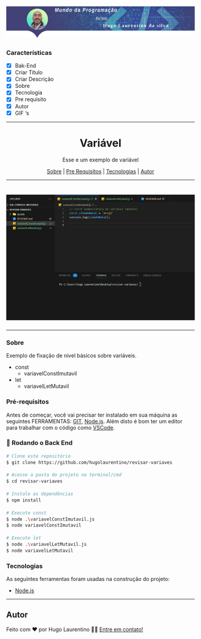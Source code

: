 <h1 align="center">
  <img alt="Logo" title="#Logo" src="./assets/logo-hugo.png" />
</h1>

### Características

- [x] Bak-End
- [x] Criar Título
- [x] Criar Descrição
- [x] Sobre
- [x] Tecnologia
- [x] Pre requisito
- [x] Autor
- [x] GIF ‘s
---
<h1 align='center'>Variável</h1>

<p align='center'>Esse e um exemplo de variável</p>

<p align='center'>
	<a href='#sobre'>Sobre</a> |
	<a href='#pré-requisitos'>Pre Requisitos</a> |
	<a href='#tecnologias'>Tecnologias</a> |
	<a href='#autor'>Autor</a>
</p>

---
<h1 align='center'>
	<img alt='Readme' title='Readme' src='./assets/execucao.gif' />
</h1>

---
### Sobre
 
Exemplo de fixação de nível básicos sobre variáveis.

 - const
   - variavelConstImutavil
- let
   - variavelLetMutavil
### Pré-requisitos 

Antes de começar, você vai precisar ter instalado em sua máquina as seguintes FERRAMENTAS: [GIT](https://git-scm.com/), [Node.js](https://nodejs.org/en/download). 
Além disto é bom ter um editor para trabalhar com o código como [VSCode](https://code.visualstudio.com/download).

### 🎲 Rodando o Back End

```bash
# Clone este repositório
$ git clone https://github.com/hugolaurentino/revisar-variaves

# Acesse a pasta do projeto no terminal/cmd
$ cd revisar-variaves

# Instale as dependências
$ npm install

# Execute const
$ node .\variavelConstImutavil.js
$ node variavelConstImutavil

# Execute let
$ node .\variavelLetMutavil.js  
$ node variavelLetMutavil

```
### Tecnologias 

As seguintes ferramentas foram usadas na construção do projeto:

- [Node.js][nodejs]
---

## Autor

Feito com ❤️ por Hugo Laurentino 👋🏽 [Entre em contato!](https://www.linkedin.com/in/hugo-laurentino-silva/)

[nodejs]: https://nodejs.org/